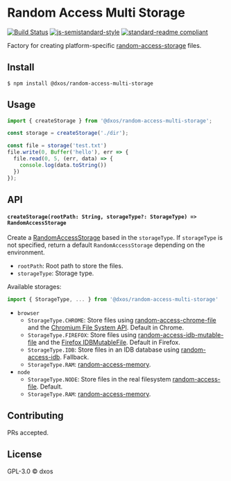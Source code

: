 # Random Access Multi Storage

[![Build Status](https://travis-ci.com/dxos/random-access-multi-storage.svg?branch=master)](https://travis-ci.com/dxos/random-access-multi-storage)
[![js-semistandard-style](https://img.shields.io/badge/code%20style-semistandard-brightgreen.svg?style=flat-square)](https://github.com/standard/semistandard)
[![standard-readme compliant](https://img.shields.io/badge/readme%20style-standard-brightgreen.svg?style=flat-square)](https://github.com/RichardLitt/standard-readme)

Factory for creating platform-specific [random-access-storage](https://github.com/random-access-storage) files.

## Install

```
$ npm install @dxos/random-access-multi-storage
```

## Usage

```javascript
import { createStorage } from '@dxos/random-access-multi-storage';

const storage = createStorage('./dir');

const file = storage('test.txt')
file.write(0, Buffer('hello'), err => {
  file.read(0, 5, (err, data) => {
    console.log(data.toString())
  })
});
```

## API

#### `createStorage(rootPath: String, storageType?: StorageType) => RandomAccessStorage`

Create a [RandomAccessStorage](https://github.com/random-access-storage/random-access-storage) based in the `storageType`. If `storageType` is not specified, return a default `RandomAccessStorage` depending on the environment.

- `rootPath`: Root path to store the files.
- `storageType`: Storage type.

Available storages:

```js
import { StorageType, ... } from '@dxos/random-access-multi-storage'
```

- `browser`
  - `StorageType.CHROME`: Store files using [random-access-chrome-file](https://github.com/dxos/random-access-chrome-file) and the [Chromium File System API](https://web.dev/native-file-system/). Default in Chrome.
  - `StorageType.FIREFOX`: Store files using [random-access-idb-mutable-file](https://github.com/random-access-storage/random-access-idb-mutable-file) and the [Firefox IDBMutableFile](https://developer.mozilla.org/en-US/docs/Web/API/IDBMutableFile). Default in Firefox.
  - `StorageType.IDB`: Store files in an IDB database using [random-access-idb](https://github.com/random-access-storage/random-access-idb). Fallback.
  - `StorageType.RAM`: [random-access-memory](https://github.com/random-access-storage/random-access-memory).
- `node`
  - `StorageType.NODE`: Store files in the real filesystem [random-access-file](https://github.com/random-access-storage/random-access-file). Default.
  - `StorageType.RAM`: [random-access-memory](https://github.com/random-access-storage/random-access-memory).

## Contributing

PRs accepted.

## License

GPL-3.0 © dxos
